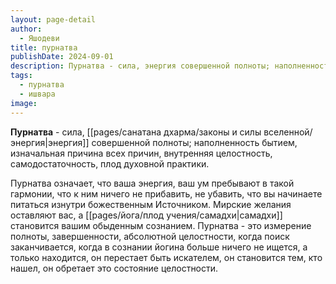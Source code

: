 ```yaml
---
layout: page-detail
author:
  - Яшодеви
title: пурнатва
publishDate: 2024-09-01
description: Пурнатва - сила, энергия совершенной полноты; наполненность бытием, изначальная причина всех причин, внутренняя целостность, самодостаточность, плод духовной практики.
tags:
  - пурнатва
  - ишвара
image:
---
```

**Пурнатва** - сила, [[pages/санатана дхарма/законы и силы вселенной/энергия|энергия]] совершенной полноты; наполненность бытием, изначальная причина всех причин, внутренняя целостность, самодостаточность, плод духовной практики.

Пурнатва означает, что ваша энергия, ваш ум пребывают в такой гармонии, что к ним ничего не прибавить, не убавить, что вы начинаете питаться изнутри божественным Источником. Мирские желания оставляют вас, а [[pages/йога/плод учения/самадхи|самадхи]] становится вашим обыденным сознанием. Пурнатва - это измерение полноты, завершенности, абсолютной целостности, когда поиск заканчивается, когда в сознании йогина больше ничего не ищется, а только находится, он перестает быть искателем, он становится тем, кто нашел, он обретает это состояние целостности.

